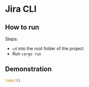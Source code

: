 # Jira CLI

## How to run

Steps:

* `cd` into the root folder of the project
* Run `cargo run`

## Demonstration

```rust
todo!()
```
